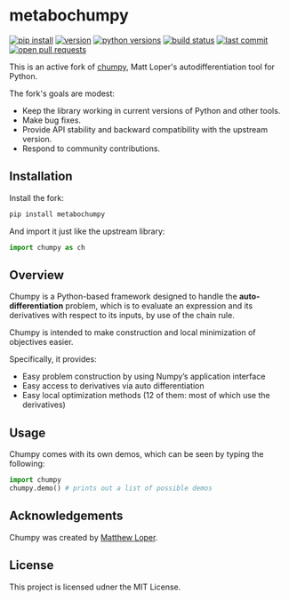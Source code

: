 metabochumpy
============

[![pip install](https://img.shields.io/badge/pip%20install-metabochumpy-f441b8.svg?style=flat-square)][pypi]
[![version](https://img.shields.io/pypi/v/metabochumpy.svg?style=flat-square)][pypi]
[![python versions](https://img.shields.io/pypi/pyversions/metabochumpy.svg?style=flat-square)][pypi]
[![build status](https://img.shields.io/circleci/project/github/metabolize/chumpy/master.svg?style=flat-square)][circle]
[![last commit](https://img.shields.io/github/last-commit/metabolize/chumpy.svg?style=flat-square)][commits]
[![open pull requests](https://img.shields.io/github/issues-pr/metabolize/chumpy.svg?style=flat-square)][pull requests]

This is an active fork of [chumpy][upstream], Matt Loper's autodifferentiation
tool for Python.

The fork's goals are modest:

- Keep the library working in current versions of Python and other tools.
- Make bug fixes.
- Provide API stability and backward compatibility with the upstream version.
- Respond to community contributions.

[upstream]: https://github.com/mattloper/chumpy
[circle]: https://circleci.com/gh/metabolize/chumpy
[pypi]: https://pypi.org/project/metabochumpy/
[pull requests]: https://github.com/metabolize/chumpy/pulls
[commits]: https://github.com/metabolize/chumpy/commits/master


Installation
------------

Install the fork:

```sh
pip install metabochumpy
```

And import it just like the upstream library:

```py
import chumpy as ch
```

Overview
--------

Chumpy is a Python-based framework designed to handle the **auto-differentiation** problem,
which is to evaluate an expression and its derivatives with respect to its inputs, by use of the chain rule.

Chumpy is intended to make construction and local
minimization of objectives easier.

Specifically, it provides:

- Easy problem construction by using Numpy’s application interface
- Easy access to derivatives via auto differentiation
- Easy local optimization methods (12 of them: most of which use the derivatives)

Usage
-----

Chumpy comes with its own demos, which can be seen by typing the following:

```python
import chumpy
chumpy.demo() # prints out a list of possible demos
```


Acknowledgements
----------------

Chumpy was created by [Matthew Loper][].

[matthew loper]: http://github.com/mattloper


License
-------

This project is licensed udner the MIT License.
